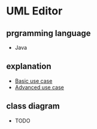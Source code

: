 # UML Editor

## prgramming language
* Java

## explanation
* [Basic use case](https://drive.google.com/file/d/1mGZOoChuRJpm-PK2B1APuM5Esz0VU2Ge/view?usp=sharing)
* [Advanced use case](https://drive.google.com/file/d/1syn8orRkRoU3-y9hTC7vPMSZe8t3LX9H/view?usp=sharing)

## class diagram
* TODO